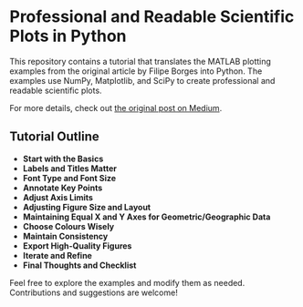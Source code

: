 # Professional and Readable Scientific Plots in Python

This repository contains a tutorial that translates the MATLAB plotting examples from the original article by Filipe Borges into Python. The examples use NumPy, Matplotlib, and SciPy to create professional and readable scientific plots.

For more details, check out [the original post on Medium](https://medium.com/@FilipeBorgesBR/how-to-create-professional-and-readable-scientific-plots-in-matlab-9c69bd8751b4).


## Tutorial Outline

- **Start with the Basics**
- **Labels and Titles Matter**
- **Font Type and Font Size**
- **Annotate Key Points**
- **Adjust Axis Limits**
- **Adjusting Figure Size and Layout**
- **Maintaining Equal X and Y Axes for Geometric/Geographic Data**
- **Choose Colours Wisely**
- **Maintain Consistency**
- **Export High-Quality Figures**
- **Iterate and Refine**
- **Final Thoughts and Checklist**

Feel free to explore the examples and modify them as needed. Contributions and suggestions are welcome!
